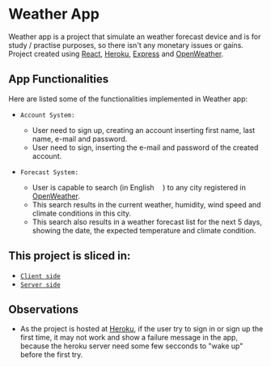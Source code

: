 # Weather App

Weather app is a project that simulate an weather forecast device and is for study / practise purposes, so there isn't any monetary issues or gains. Project created using [React](https://reactjs.org/), [Heroku][H_LINK], [Express](https://expressjs.com/) and [OpenWeather][OW_API_LINK].

## App Functionalities

Here are listed some of the functionalities implemented in Weather app:
- `Account System:`

    - User need to sign up, creating an account inserting first name, last name, e-mail and password.
    - User need to sign, inserting the e-mail and password of the created account.
    

- `Forecast System:`

    - User is capable to search (in English <a href=""><img src="https://image.flaticon.com/icons/png/512/197/197374.png" width=13 style="height: auto" /></a>) to any city registered in [OpenWeather][OW_API_LINK].
    - This search results in the current weather, humidity, wind speed and climate conditions in this city.
    - This search also results in a weather forecast list for the next 5 days, showing the date, the expected temperature and climate condition.

## This project is sliced in:

- [`Client side`](https://github.com/vinciusb/weather-app/tree/main/client-side)
- [`Server side`](https://github.com/vinciusb/weather-app/tree/main/server-side)

## Observations

- As the project is hosted at [Heroku][H_LINK], if the user try to sign in or sign up the first time, it may not work and show a failure message in the app, because the heroku server need some few secconds to "wake up" before the first try.


[H_LINK]: https://www.heroku.com/
[OW_API_LINK]: https://openweathermap.org/api
